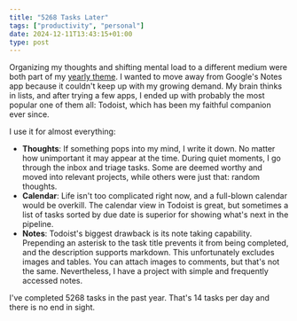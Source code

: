 ```yaml
---
title: "5268 Tasks Later"
tags: ["productivity", "personal"]
date: 2024-12-11T13:43:15+01:00
type: post
---
```

Organizing my thoughts and shifting mental load to a different medium were both part of my [yearly theme](/posts/year-of). I wanted to move away from Google's Notes app because it couldn't keep up with my growing demand. My brain thinks in lists, and after trying a few apps, I ended up with probably the most popular one of them all: Todoist, which has been my faithful companion ever since.

I use it for almost everything:

- **Thoughts**: If something pops into my mind, I write it down. No matter how unimportant it may appear at the time. During quiet moments, I go through the inbox and triage tasks. Some are deemed worthy and moved into relevant projects, while others were just that: random thoughts.
- **Calendar**: Life isn't too complicated right now, and a full-blown calendar would be overkill. The calendar view in Todoist is great, but sometimes a list of tasks sorted by due date is superior for showing what's next in the pipeline.
- **Notes**: Todoist's biggest drawback is its note taking capability. Prepending an asterisk to the task title prevents it from being completed, and the description supports markdown. This unfortunately excludes images and tables. You can attach images to comments, but that's not the same. Nevertheless, I have a project with simple and frequently accessed notes.

I've completed 5268 tasks in the past year. That's 14 tasks per day and there is no end in sight.

